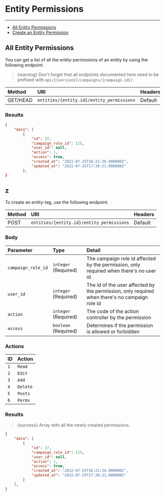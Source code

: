 # Entity Permissions

---

- [All Entity Permissions](#all-entity-permissions)
- [Create an Entity Permission](#create-entity-permissions)

<a name="all-entity-permissions"></a>
## All Entity Permissions

You can get a list of all the entity-permissions of an entity by using the following endpoint.

> {warning} Don't forget that all endpoints documented here need to be prefixed with `api/{{version}}/campaigns/{campaign.id}/`.


| Method | URI | Headers |
| :- |   :-   |  :-  |
| GET/HEAD | `entities/{entity.id}/entity_permissions` | Default |

### Results
```json
{
    "data": [
        {
            "id": 37,
            "campaign_role_id": 115,
            "user_id": null,
            "action": 1,
            "access": true,
            "created_at": "2022-07-25T16:21:38.000000Z",
            "updated_at": "2022-07-25T17:36:21.000000Z"
        },
}
```
<a name="create-entity-tag"></a>
## z

To create an entity-tag, use the following endpoint.

| Method | URI | Headers |
| :- |   :-   |  :-  |
| POST | `entities/{entity.id}/entity_permissions` | Default |

### Body

| Parameter | Type | Detail |
| :- |   :-   |  :-  |
| `campaign_role_id` | `integer` (Required) | The campaign role id affected by the permission, only required when there's no user id |
| `user_id` | `integer` (Required) | The id of the user affected by the permission, only required when there's no campaign role id|
| `action` | `integer` (Required) | The code of the action controller by the permission |
| `access` | `boolean` (Required) | Determines if the permission is allowed or forbidden |

### Actions

| ID | Action |
| :- |   :-   |
| `1` | `Read` | 
| `2` | `Edit` | 
| `3` | `Add` | 
| `4` | `Delete` | 
| `5` | `Posts` | 
| `6` | `Perms` |
### Results

> {success} Array with all the newly created permissions.

```json
{
    "data": [
        {
            "id": 37,
            "campaign_role_id": 115,
            "user_id": null,
            "action": 1,
            "access": true,
            "created_at": "2022-07-25T16:21:38.000000Z",
            "updated_at": "2022-07-25T17:36:21.000000Z"
        }
    ],
}
```
